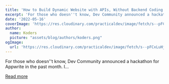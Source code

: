 ```yaml
---
title: 'How to Build Dynamic Website with APIs, Without Backend Coding! 😮'
excerpt: 'For those who doesn''t know, Dev Community announced a hackathon for Appwrite in the past month. I...'
date: '2022-05-16'
coverImage: 'https://res.cloudinary.com/practicaldev/image/fetch/s--pFCxLuHj--/c_imagga_scale,f_auto,fl_progressive,h_420,q_auto,w_1000/https://dev-to-uploads.s3.amazonaws.com/uploads/articles/nldtxbaf86nbnix7te1o.png'
author:
  name: Koders
  picture: "assets/blog/authors/koders.png"
ogImage:
  url: 'https://res.cloudinary.com/practicaldev/image/fetch/s--pFCxLuHj--/c_imagga_scale,f_auto,fl_progressive,h_420,q_auto,w_1000/https://dev-to-uploads.s3.amazonaws.com/uploads/articles/nldtxbaf86nbnix7te1o.png'
---
```


For those who doesn''t know, Dev Community announced a hackathon for Appwrite in the past month. I...

[Read more](https://dev.to/moose_said/how-to-build-dynamic-website-with-apis-without-backend-coding-5g18)
